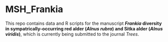 # MSH_Frankia
This repo contains data and R scripts for the manuscript <b><i>Frankia</i> diversity in sympatrically-occurring red alder (<i>Alnus rubra</i>) and Sitka alder (<i>Alnus viridis</i>)</b>, which is currently being submitted to the journal <i>Trees</i>.
